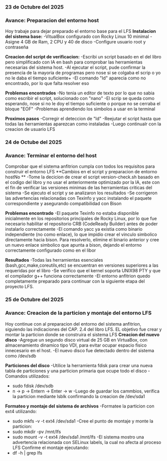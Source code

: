 ### 23 de Octubre del 2025
### Avance: Preparacion del entorno host 
Hoy trabaje para dejar preparado el entorno base para el LFS
**Instalacion del sistema base:**
  -VitualBox configurado con Rocky Linux 10 minimal
  -Asigne 4 GB de Ram, 2 CPU y 40 de disco
  -Configure usuario root y contraseña

**Creacion del script de verificacion:**
  -Escribi un script basado en el del libro pero simplificado con IA en bash para comprobar las herramientas necesarias del sistema host.
  -Al ejecutar el script, pude confirmar la presencia de la mayoria de programas pero nose si se colgaba el scrip o yo no le daba el tiempo suficiente+
  -El comando "Id" aparecia como no encontrado, por lo que falta resolver eso 

**Problemas encontrados**
  -No tenia un editor de texto por lo que no sabia como escribir el script, solucionado con "nano"
  -El scrip se queda como esperando, nose si no le doy el tiempo suficiente o porque no se cerraba el bloque "EOF"
  -Problemas aprendiendo los simbolos a usar en la terminal 

**Proximos pasos**
  -Corregir el deteccion de "Id"
  -Reejutar el script hasta que todas las herramientas aparezcan como instaladas
  -Luego continualr con la creacion de usuario LFS


### 24 de Octube del 2025
### Avance: Terminar el entorno del host
Comprobar que el sistema anfitrion cumpla con todos los requisitos para construir el entorno LFS
**Cambios en el script y preparacion de entorno hostNo **
 -Tome la decicion de crear el script version-check.sh basado en el codigo del libro y no usar el anteriormente optimizado por la IA, este con el fin de verificar las versiones minimas de las herramientas criticas del sistema
 -Se ejecuto el script y se analizaron los resultados 
 -Se corrigeron las advertencias relacionadas con Texinfo y yacc instalando el paquete correspondiente y asegurando compatibilidad con Bison

 **Problemas encontrado**
 -El paquete Texinfo no estaba disponible inicialmente en los repositorios principales de Rocky Linux, por lo que fue necesario habilitar el repositorio CRB (CodeReady Builder) antes de poder instalarlo correctamente 
 -El comando yacc ya existia como binario independiente (no como enlace), lo que impidio crear el vinculo simbolico directamente hacia bison. Para resolverlo, elimine el binario anterior y cree un nuevo enlace simbolico que apunta a bison, dejando el entorno correctamente configurado como en el libor

 **Resultados**
 -Todas las herramientas esenciales (bash,gcc,make,coreutils,etc) se encuentran en versiones superiores a las requeridas por el libro
 -Se verifico que el kernel soporta UNIX98 PTY y que el compilador g++ funciona correctamente
 -El entorno anfitrion quedo completamente preparado para continuar con la siguiente etapa del proyecto LFS.

 ### 25 de Octubre del 2025
 ### Avance: Creacion de la particion y montaje del entorno LFS
 Hoy continue con al preparacion del entorno del sistema anfitrion, siguiendo las indicaciones del CAP. 2.4 del libro LFS. EL objetivo fue crear y montar la particion donde se construira el sistema LFS
**Creacion del nuevo disco**
-Agregue un segundo disco virtual de 25 GB en VirtuaBox, con almacenamiento dinamico tipo VDI, para evitar ocupar espacio fisico innecesario en el host.
-El nuevo disco fue detectado dentro del sistema como /dev/sdb

**Particiones del disco**
-Utilice la herramienta fdisk para crear una nueva tabla de particiones y una particion primaria que ocupe todo el disco
-Comandos utilizados: 
* sudo fdisk /dev/sdb
* n -> p -> Entern -> Enter -> w
-Luego de guardar los cammbios, verifica la particion mediante lsblk confirmando la creacion de /dev/sda1

**Formateo y montaje del sistema de archivos**
-Formatee la particion con ext4 utilizando:
* sudo mkfs -v -t ext4 /dev/sda1
-Cree el punto de montaje y monte la particion:
* sudo mkdir -pv /mnt/lfs
* sudo mount -v -t ext4 /dev/sda1 /mnt/lfs
-El sistema mostro una advertencia relacionada con SELinux labels, la cual no afecta al proceso LFS
Confirme el montaje ejecutando:
* df -h | grep lfs


